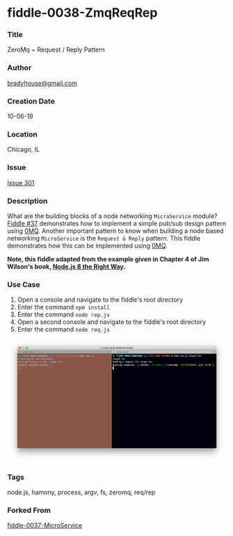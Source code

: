fiddle-0038-ZmqReqRep
======

### Title <a name="title"></a>

ZeroMq ~ Request / Reply Pattern


### Author <a name="author"></a>

bradyhouse@gmail.com


### Creation Date <a name="creation-date"></a>

10-06-19


### Location <a name="location"></a>

Chicago, IL


### Issue <a name="issue"></a>

[Issue 301](https://github.com/bradyhouse/house/issues/301)


### Description <a name="description"></a>

What are the building blocks of a node networking `MicroService` module?  [Fiddle #37](../fiddle-0037-ZmqReqRep) demonstrates how to implement a simple pub/sub design pattern using [0MQ](https://www.npmjs.com/package/zeromq).  Another important pattern to know when building a node based networking `MicroService` is the `Request & Reply` pattern. This fiddle demonstrates how this can be implemented using [0MQ](https://www.npmjs.com/package/zeromq).

__Note, this fiddle adapted from the example given in Chapter 4 of Jim Wilson's book, [Node.js 8 the Right Way](http://www.pragmaticprogrammer.com/titles/jwnode2).__


### Use Case<a name="use-case"></a>

1.  Open a console and navigate to the fiddle's root directory
2.  Enter the command `npm install`
3.  Enter the command `node rep.js`
4.  Open a second console and navigate to the fiddle's root directory
5.  Enter the command `node req.js`

![Screenshot](screenshot.png)


### Tags <a name="tags"></a>

node.js, hamony, process, argv, fs, zeromq, req/rep


### Forked From

[fiddle-0037-MicroService](../fiddle-0037-MicroService)
